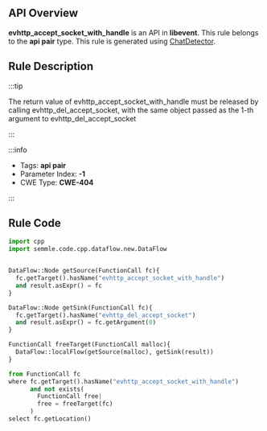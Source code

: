---
---


## API Overview
**evhttp_accept_socket_with_handle** is an API in **libevent**. This rule belongs to the **api pair** type. This rule is generated using [ChatDetector](../../tools/ChatDetector).
## Rule Description

:::tip

The return value of evhttp_accept_socket_with_handle must be released by calling evhttp_del_accept_socket, with the same object passed as the 1-th argument to evhttp_del_accept_socket

:::

:::info

- Tags: **api pair**
- Parameter Index: **-1**
- CWE Type: **CWE-404**

:::

## Rule Code
```python
import cpp
import semmle.code.cpp.dataflow.new.DataFlow


DataFlow::Node getSource(FunctionCall fc){
  fc.getTarget().hasName("evhttp_accept_socket_with_handle")
  and result.asExpr() = fc
}

DataFlow::Node getSink(FunctionCall fc){
  fc.getTarget().hasName("evhttp_del_accept_socket")
  and result.asExpr() = fc.getArgument(0)
}

FunctionCall freeTarget(FunctionCall malloc){
  DataFlow::localFlow(getSource(malloc), getSink(result))
}

from FunctionCall fc
where fc.getTarget().hasName("evhttp_accept_socket_with_handle")
      and not exists(
        FunctionCall free| 
        free = freeTarget(fc)
      )
select fc.getLocation()

```